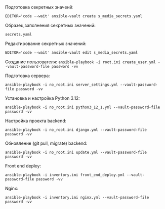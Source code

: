 Подготовка секретных значенй:

`EDITOR='code --wait' ansible-vault create s_media_secrets.yaml`

Образец заполнения секретных значений:

`secrets.yaml`

Редактирование секретных значений:

`EDITOR='code --wait' ansible-vault edit s_media_secrets.yaml`

Создание пользователя:
`ansible-playbook -i root.ini create_user.yml --vault-password-file password -vv`

Подготовка сервера:

`ansible-playbook -i no_root.ini server_settings.yml --vault-password-file password -vv`

Установка и настройка Python 3.12:

`ansible-playbook -i no_root.ini python3_12_1.yml --vault-password-file password -vv`


Настройка проекта backend:

`ansible-playbook -i no_root.ini django.yml --vault-password-file password -vv`

Обновление (git pull, migrate) backend:

`ansible-playbook -i no_root.ini update.yml --vault-password-file password -vv`

Front end deploy:

`ansible-playbook -i inventory.ini front_end_deploy.yml --vault-password-file password -vv`

Nginx:

`ansible-playbook -i inventory.ini nginx.yml --vault-password-file password -vv`
